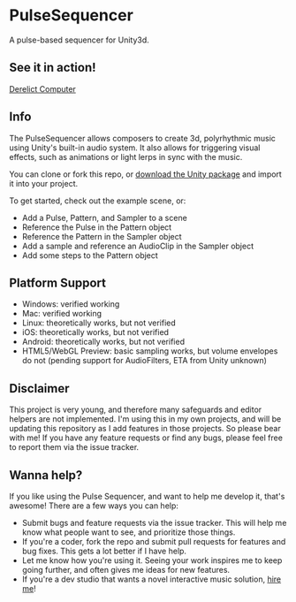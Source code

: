 # PulseSequencer

A pulse-based sequencer for Unity3d.

## See it in action!

[Derelict Computer](http://derelict.computer)

## Info

The PulseSequencer allows composers to create 3d, polyrhythmic music using Unity's built-in audio system. It also allows for triggering visual effects, such as animations or light lerps in sync with the music.

You can clone or fork this repo, or [download the Unity package](http://charliehuge.com/publicdownloads/PulseSequencer.unitypackage) and import it into your project.

To get started, check out the example scene, or:
- Add a Pulse, Pattern, and Sampler to a scene
- Reference the Pulse in the Pattern object
- Reference the Pattern in the Sampler object
- Add a sample and reference an AudioClip in the Sampler object
- Add some steps to the Pattern object

## Platform Support
- Windows: verified working
- Mac: verified working
- Linux: theoretically works, but not verified
- iOS: theoretically works, but not verified
- Android: theoretically works, but not verified
- HTML5/WebGL Preview: basic sampling works, but volume envelopes do not (pending support for AudioFilters, ETA from Unity unknown)

## Disclaimer

This project is very young, and therefore many safeguards and editor helpers are not implemented. I'm using this in my own projects, and will be updating this repository as I add features in those projects. So please bear with me! If you have any feature requests or find any bugs, please feel free to report them via the issue tracker.

## Wanna help?

If you like using the Pulse Sequencer, and want to help me develop it, that's awesome! There are a few ways you can help:
- Submit bugs and feature requests via the issue tracker. This will help me know what people want to see, and prioritize those things.
- If you're a coder, fork the repo and submit pull requests for features and bug fixes. This gets a lot better if I have help.
- Let me know how you're using it. Seeing your work inspires me to keep going further, and often gives me ideas for new features.
- If you're a dev studio that wants a novel interactive music solution, [hire me](http://charliehuge.tumblr.com/consulting)!
